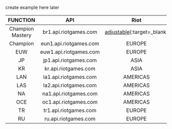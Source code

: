 create example here later

|     FUNCTION     |          API           |                       Riot                       |           SAMPLE           |
| :--------------: | :--------------------: | :----------------------------------------------: | :------------------------: |
| Champion Mastery | br1.api.riotgames.com  | [adjustable](http://google.com){:target=\_blank} | americas.api.riotgames.com |
|     Champion     | eun1.api.riotgames.com |                      EUROPE                      |  europe.api.riotgames.com  |
|       EUW        | euw1.api.riotgames.com |                      EUROPE                      |  europe.api.riotgames.com  |
|        JP        | jp1.api.riotgames.com  |                       ASIA                       |   asia.api.riotgames.com   |
|        KR        |  kr.api.riotgames.com  |                       ASIA                       |   asia.api.riotgames.com   |
|       LAN        | la1.api.riotgames.com  |                     AMERICAS                     | americas.api.riotgames.com |
|       LAS        | la2.api.riotgames.com  |                     AMERICAS                     | americas.api.riotgames.com |
|        NA        | na1.api.riotgames.com  |                     AMERICAS                     | americas.api.riotgames.com |
|       OCE        | oc1.api.riotgames.com  |                     AMERICAS                     | americas.api.riotgames.com |
|        TR        | tr1.api.riotgames.com  |                      EUROPE                      |  europe.api.riotgames.com  |
|        RU        |  ru.api.riotgames.com  |                      EUROPE                      |  europe.api.riotgames.com  |

